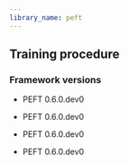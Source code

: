 ```yaml
---
library_name: peft
---
```

## Training procedure

### Framework versions

- PEFT 0.6.0.dev0
- PEFT 0.6.0.dev0
- PEFT 0.6.0.dev0

- PEFT 0.6.0.dev0
